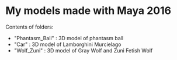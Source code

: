 # My models made with Maya 2016

Contents of folders:
- "Phantasm_Ball" : 3D model of phantasm ball
- "Car" : 3D model of Lamborghini Murcielago
- "Wolf_Zuni" : 3D model of Gray Wolf and Zuni Fetish Wolf
